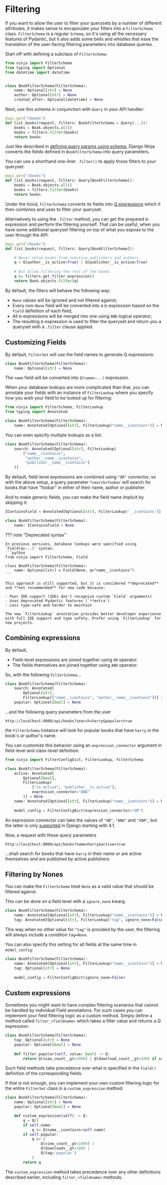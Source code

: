 # Filtering

If you want to allow the user to filter your querysets by a number of different attributes, it makes sense
to encapsulate your filters into a `FilterSchema` class. `FilterSchema` is a regular `Schema`, so it's using all the
necessary features of Pydantic, but it also adds some bells and whistles that ease the translation of the user-facing filtering
parameters into database queries. 

Start off with defining a subclass of `FilterSchema`:

```python hl_lines="6 7 8 9"
from ninja import FilterSchema
from typing import Optional
from datetime import datetime


class BookFilterSchema(FilterSchema):
    name: Optional[str] = None
    author: Optional[str] = None
    created_after: Optional[datetime] = None
```


Next, use this schema in conjunction with `Query` in your API handler:
```python hl_lines="2"
@api.get("/books")
def list_books(request, filters: BookFilterSchema = Query(...)):
    books = Book.objects.all()
    books = filters.filter(books)
    return books
```

Just like described in [defining query params using schema](./query-params.md#using-schema), Django Ninja converts the fields
defined in `BookFilterSchema` into query parameters.

You can use a shorthand one-liner `.filter()` to apply those filters to your queryset:
```python hl_lines="4"
@api.get("/books")
def list_books(request, filters: Query[BookFilterSchema]):
    books = Book.objects.all()
    books = filters.filter(books)
    return books
```

Under the hood, `FilterSchema` converts its fields into [Q expressions](https://docs.djangoproject.com/en/3.1/topics/db/queries/#complex-lookups-with-q-objects) which it then combines and uses to filter your queryset.


Alternatively to using the `.filter` method, you can get the prepared `Q`-expression and perform the filtering yourself.
That can be useful, when you have some additional queryset filtering on top of what you expose to the user through the API:
```python hl_lines="5 8"
@api.get("/books")
def list_books(request, filters: Query[BookFilterSchema]):

    # Never serve books from inactive publishers and authors
    q = Q(author__is_active=True) | Q(publisher__is_active=True)
    
    # But allow filtering the rest of the books
    q &= filters.get_filter_expression()
    return Book.objects.filter(q)
```

By default, the filters will behave the following way:

* `None` values will be ignored and not filtered against;
* Every non-`None` field will be converted into a `Q`-expression based on the `Field` definition of each field;
* All `Q`-expressions will be merged into one using `AND` logical operator;
* The resulting `Q`-expression is used to filter the queryset and return you a queryset with a `.filter` clause applied.

## Customizing Fields
By default, `FilterSet` will use the field names to generate Q expressions:
```python
class BookFilterSchema(FilterSchema):
    name: Optional[str] = None
```
The `name` field will be converted into `Q(name=...)` expression.

When your database lookups are more complicated than that, you can annotate your fields with an instance of `FilterLookup` where you specify how you wish your field to be looked up for filtering:
```python hl_lines="5"
from ninja import FilterSchema, FilterLookup
from typing import Annotated

class BookFilterSchema(FilterSchema):
    name: Annotated[Optional[str], FilterLookup("name__icontains")] = None
```

You can even specify multiple lookups as a list:
```python hl_lines="3 4 5"
class BookFilterSchema(FilterSchema):
    search: Annotated[Optional[str], FilterLookup(
        ["name__icontains",
         "author__name__icontains",
         "publisher__name__icontains"]
    )]
```

By default, field-level expressions are combined using `"OR"` connector, so with the above setup, a query parameter `?search=foobar` will search for books that have "foobar" in either of their name, author or publisher.

And to make generic fields, you can make the field name implicit by skipping it:
```python hl_lines="1 4"
IContainsField = Annotated[Optional[str], FilterLookup('__icontains')]

class BookFilterSchema(FilterSchema):
    name: IContainsField = None
```

??? note "Deprecated syntax"

    In previous versions, database lookups were specified using `Field(q=...)` syntax:
    ```python
    from ninja import FilterSchema, Field
    
    class BookFilterSchema(FilterSchema):
        name: Optional[str] = Field(None, q="name__icontains")
    ```
    
    This approach is still supported, but it is considered **deprecated** and **not recommended** for new code because:
    
    - Poor IDE support (IDEs don't recognize custom `Field` arguments)
    - Uses deprecated Pydantic features (`**extra`)
    - Less type-safe and harder to maintain
    
    The new `FilterLookup` annotation provides better developer experience with full IDE support and type safety. Prefer using `FilterLookup` for new projects.


## Combining expressions
By default,

* Field-level expressions are joined together using `OR` operator.
* The fields themselves are joined together using `AND` operator.

So, with the following `FilterSchema`...
```python
class BookFilterSchema(FilterSchema):
    search: Annotated[
        Optional[str],
        FilterLookup(["name__icontains", "author__name__icontains"])] = None
    popular: Optional[bool] = None
```
...and the following query parameters from the user
```
http://localhost:8000/api/books?search=harry&popular=true
```
the `FilterSchema` instance will look for popular books that have `harry` in the book's _or_ author's name. 


You can customize this behavior using an `expression_connector` argument in field-level and class-level definition:
```python hl_lines="12"
from ninja import FilterConfigDict, FilterLookup, FilterSchema

class BookFilterSchema(FilterSchema):
    active: Annotated[
        Optional[bool],
        FilterLookup(
            ["is_active", "publisher__is_active"],
            expression_connector="AND"
        )] = None
    name: Annotated[Optional[str], FilterLookup("name__icontains")] = None
    
    model_config = FilterConfigDict(expression_connector="OR")
```

An expression connector can take the values of `"OR"`, `"AND"` and `"XOR"`, but the latter is only [supported](https://docs.djangoproject.com/en/4.1/ref/models/querysets/#xor) in Django starting with 4.1.

Now, a request with these query parameters 
```
http://localhost:8000/api/books?name=harry&active=true
```
...shall search for books that have `harry` in their name _or_ are active themselves _and_ are published by active publishers.


## Filtering by Nones
You can make the `FilterSchema` treat `None` as a valid value that should be filtered against.

This can be done on a field level with a `ignore_none` kwarg:
```python hl_lines="3"
class BookFilterSchema(FilterSchema):
    name: Annotated[Optional[str], FilterLookup("name__icontains")] = None
    tag: Annotated[Optional[str], FilterLookup("tag", ignore_none=False)] = None
```

This way when no other value for `"tag"` is provided by the user, the filtering will always include a condition `tag=None`.

You can also specify this setting for all fields at the same time in `model_config`:
```python hl_lines="5"
class BookFilterSchema(FilterSchema):
    name: Annotated[Optional[str], FilterLookup("name__icontains")] = None
    tag: Optional[str] = None
    
    model_config = FilterConfigDict(ignore_none=False)
```


## Custom expressions
Sometimes you might want to have complex filtering scenarios that cannot be handled by individual Field annotations.
For such cases you can implement your field filtering logic as a custom method. Simply define a method called `filter_<fieldname>` which takes a filter value and returns a Q expression:

```python hl_lines="5"
class BookFilterSchema(FilterSchema):
    tag: Optional[str] = None
    popular: Optional[bool] = None
    
    def filter_popular(self, value: bool) -> Q:
        return Q(view_count__gt=1000) | Q(download_count__gt=100) if value else Q()
```
Such field methods take precedence over what is specified in the `Field()` definition of the corresponding fields.

If that is not enough, you can implement your own custom filtering logic for the entire `FilterSet` class in a `custom_expression` method:

```python hl_lines="5"
class BookFilterSchema(FilterSchema):
    name: Optional[str] = None
    popular: Optional[bool] = None

    def custom_expression(self) -> Q:
        q = Q()
        if self.name:
            q &= Q(name__icontains=self.name)
        if self.popular:
            q &= (
                Q(view_count__gt=1000) |
                Q(downloads__gt=100) |
                Q(tag='popular')
            )
        return q
```
The `custom_expression` method takes precedence over any other definitions described earlier, including `filter_<fieldname>` methods.

